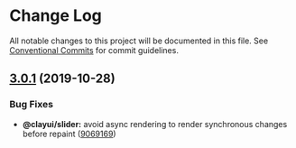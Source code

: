 # Change Log

All notable changes to this project will be documented in this file.
See [Conventional Commits](https://conventionalcommits.org) for commit guidelines.

## [3.0.1](https://github.com/liferay/clay/tree/master/packages/clay-slider/compare/@clayui/slider@3.0.0...@clayui/slider@3.0.1) (2019-10-28)


### Bug Fixes

* **@clayui/slider:** avoid async rendering to render synchronous changes before repaint ([9069169](https://github.com/liferay/clay/tree/master/packages/clay-slider/commit/9069169))
